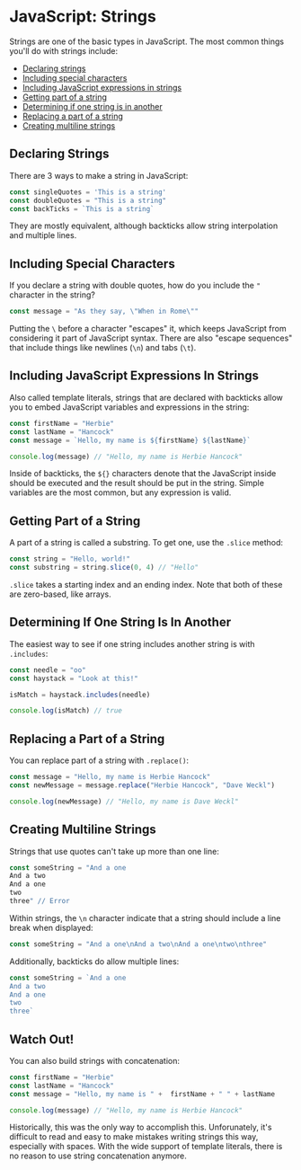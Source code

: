 # JavaScript: Strings

Strings are one of the basic types in JavaScript. The most common things you'll do with strings include:

* [Declaring strings](#Declaring-Strings)
* [Including special characters](#Including-Special-Characters)
* [Including JavaScript expressions in strings](#Including-JavaScript-Expressions-In-Strings)
* [Getting part of a string](#Getting-Part-Of-A-String)
* [Determining if one string is in another](#Determining-If-One-String-Is-In-Another)
* [Replacing a part of a string](#Replacing-A-Part-Of-A-String)
* [Creating multiline strings](#Creating-Multiline-Strings)

## Declaring Strings

There are 3 ways to make a string in JavaScript:

```js
const singleQuotes = 'This is a string'
const doubleQuotes = "This is a string"
const backTicks = `This is a string`
```

They are mostly equivalent, although backticks allow string interpolation and multiple lines.

## Including Special Characters

If you declare a string with double quotes, how do you include the `"` character in the string?

```js
const message = "As they say, \"When in Rome\""
```

Putting the `\` before a character "escapes" it, which keeps JavaScript from considering it part of JavaScript syntax. There are also "escape sequences" that include things like newlines (`\n`) and tabs (`\t`).

## Including JavaScript Expressions In Strings

Also called template literals, strings that are declared with backticks allow you to embed JavaScript variables and expressions in the string:

```js
const firstName = "Herbie"
const lastName = "Hancock"
const message = `Hello, my name is ${firstName} ${lastName}`

console.log(message) // "Hello, my name is Herbie Hancock"
```

Inside of backticks, the `${}` characters denote that the JavaScript inside should be executed and the result should be put in the string. Simple variables are the most common, but any expression is valid.

## Getting Part of a String

A part of a string is called a substring. To get one, use the `.slice` method:

```js
const string = "Hello, world!"
const substring = string.slice(0, 4) // "Hello"
```

`.slice` takes a starting index and an ending index. Note that both of these are zero-based, like arrays.

## Determining If One String Is In Another

The easiest way to see if one string includes another string is with `.includes`:

```js
const needle = "oo"
const haystack = "Look at this!"

isMatch = haystack.includes(needle)

console.log(isMatch) // true
```

## Replacing a Part of a String

You can replace part of a string with `.replace()`:

```js
const message = "Hello, my name is Herbie Hancock"
const newMessage = message.replace("Herbie Hancock", "Dave Weckl")

console.log(newMessage) // "Hello, my name is Dave Weckl"
```

## Creating Multiline Strings

Strings that use quotes can't take up more than one line:

```js
const someString = "And a one
And a two
And a one
two
three" // Error
```

Within strings, the `\n` character indicate that a string should include a line break when displayed:

```js
const someString = "And a one\nAnd a two\nAnd a one\ntwo\nthree"
```

Additionally, backticks do allow multiple lines:

```js
const someString = `And a one
And a two
And a one
two
three`
```

## Watch Out!

You can also build strings with concatenation:

```js
const firstName = "Herbie"
const lastName = "Hancock"
const message = "Hello, my name is " +  firstName + " " + lastName

console.log(message) // "Hello, my name is Herbie Hancock"
```

Historically, this was the only way to accomplish this. Unforunately, it's difficult to read and easy to make mistakes writing strings this way, especially with spaces. With the wide support of template literals, there is no reason to use string concatenation anymore.
